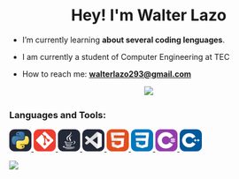 <h1 align="center">Hey! I'm Walter Lazo</h1>

- I’m currently learning **about several coding lenguages**.

- I am currently a student of Computer Engineering at TEC

- How to reach me: **walterlazo293@gmail.com**

<div align="center">
 <img src='https://i.ibb.co/x3rvtdZ/Luffy-God-GIfv2.gif' style="width: 100px; height: 100px;">
</div>



<h3>Languages and Tools:</h3>

<p>  

<!-- Python -->
<a href="https://www.python.org" target="_blank" rel="noreferrer"> 
  <img src="https://github.com/tandpfun/skill-icons/blob/main/icons/Python-Dark.svg" alt="python" width="40" height="40"/>
</a>

<!-- Git -->
<a href="https://git-scm.com/" target="_blank" rel="noreferrer"> 
  <img src="https://github.com/tandpfun/skill-icons/blob/main/icons/Git.svg" alt="git" width="40" height="40"/>
</a>

<!-- Java -->
<a href="https://www.java.com" target="_blank" rel="noreferrer"> 
  <img src="https://github.com/tandpfun/skill-icons/blob/main/icons/Java-Dark.svg" alt="java" width="40" height="40"/>
</a>

<!-- VSCode -->
<a href="https://code.visualstudio.com/" target="_blank" rel="noreferrer"> 
  <img src="https://github.com/tandpfun/skill-icons/blob/main/icons/VSCode-Dark.svg" alt="vscode" width="40" height="40"/>
</a>

<!-- HTML -->
<a href="https://www.w3schools.com/html/" target="_blank" rel="noreferrer"> 
  <img src="https://github.com/tandpfun/skill-icons/blob/main/icons/HTML.svg" alt="html5" width="40" height="40"/>
</a>

<!-- CSS -->
<a href="https://www.w3schools.com/css/" target="_blank" rel="noreferrer"> 
  <img src="https://github.com/tandpfun/skill-icons/blob/main/icons/CSS.svg" alt="css3" width="40" height="40"/>
</a>

<!-- C# -->
<a href="https://www.w3schools.com/cs/" target="_blank" rel="noreferrer"> 
  <img src="https://github.com/tandpfun/skill-icons/blob/main/icons/CS.svg" alt="csharp" width="40" height="40"/>
</a>

<!-- C++ -->
<a href="https://www.w3schools.com/cpp/" target="_blank" rel="noreferrer"> 
  <img src="https://github.com/tandpfun/skill-icons/blob/main/icons/CPP.svg" alt="cplusplus" width="40" height="40"/>
</a>

<div >
<img src='https://github-readme-stats.vercel.app/api/top-langs/?username=Walter-Lz&layout=donut&theme=dark&hide_border=true'>
</div>
